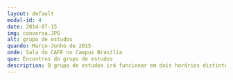 ```yaml
---
layout: default
modal-id: 4
date: 2014-07-15
img: conversa.JPG
alt: grupo de estudos
quando: Março-Junho de 2015
onde: Sala do CAFE no Campus Brasília
que: Encontros do grupo de estudos
description: O grupo de estudos irá funcionar em dois horários distintos no primeiro semestre de 2015. No turno vespertino os encontros ocorrerão, todas as terças, das 14 às 16, com foco na linha de pesquisa <i>filosofia da arte</i> No turno matutino o grupo irá se encontrar todas as sextas, das 09h às 11h, com foco nas leituras vinculadas à linha de pesquisa <i>corpo e filosofia</i>. Todos os encontros serão na sala do CAFE (colegiado da área de formação essencial) do Campus Brasília, próximo à sala dos professores. Os arquivos referentes aos dois grupos estão disponíveis nesse link (<small>em breve</small>).
---
```

